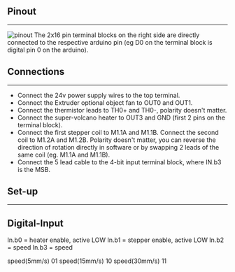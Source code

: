 ## Pinout
---
![pinout](https://github.com/hiiragii/dbt-shield/blob/master/images/MINIPINOUT.png)
The 2x16 pin terminal blocks on the right side are directly connected to the respective arduino pin (eg D0 on the terminal block is digital pin 0 on the arduino).

## Connections
---
+ Connect the 24v power supply wires to the top terminal.
+ Connect the Extruder optional object fan to OUT0 and OUT1.
+ Connect the thermistor leads to TH0+ and TH0-, polarity doesn't matter.
+ Connect the super-volcano heater to OUT3 and GND (first 2 pins on the terminal block).
+ Connect the first stepper coil to M1.1A and M1.1B. Connect the second coil to M1.2A and M1.2B. Polarity doesn't matter, you can reverse the direction of rotation directly in software or by swapping 2 leads of the same coil (eg. M1.1A and M1.1B).  
+ Connect the 5 lead cable to the 4-bit input terminal block, where IN.b3 is the MSB.

## Set-up
---

## Digital-Input

In.b0 = heater enable, active LOW
In.b1 = stepper enable, active LOW
In.b2 = speed 
In.b3 = speed 

speed(5mm/s)  01
speed(15mm/s) 10
speed(30mm/s) 11